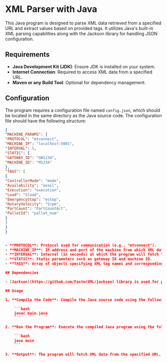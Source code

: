 # XML Parser with Java

This Java program is designed to parse XML data retrieved from a specified URL and extract values based on provided tags. It utilizes Java's built-in XML parsing capabilities along with the Jackson library for handling JSON configuration.

## Requirements

- **Java Development Kit (JDK)**: Ensure JDK is installed on your system.
- **Internet Connection**: Required to access XML data from a specified URL.
- **Maven or any Build Tool**: Optional for dependency management.

## Configuration
The program requires a configuration file named `config.json`, which should be located in the same directory as the Java source code. The configuration file should have the following structure:
```json
{
"MACHINE_PARAMS": {
"PROTOCOL": "mtconnect",
"MACHINE_IP": "localhost:5001",
"INTERVAL": 5,
"STATIC": {
"GATEWAY_ID": "GW1234",
"MACHINE_ID": "M1234"
},
"TAGS": [
{
"ControllerMode": "mode",
"Availability": "avail",
"Execution": "execution",
"Load": "Sload",
"EmergencyStop": "estop",
"RotaryVelocity": "Srpm",
"PartCount": "PartCountAct",
"PalletId": "pallet_num"
}
]
}
}


- **PROTOCOL**: Protocol used for communication (e.g., "mtconnect").
- **MACHINE_IP**: IP address and port of the machine from which XML data is to be fetched.
- **INTERVAL**: Interval (in seconds) at which the program will fetch the XML data.
- **STATIC**: Static parameters such as gateway ID and machine ID.
- **TAGS**: Array of objects specifying XML tag names and corresponding aliases.

## Dependencies

- [Jackson](https://github.com/FasterXML/jackson) library is used for parsing JSON configuration files.

## Usage

1. **Compile the Code**: Compile the Java source code using the following command:

    ```bash
    javac main.java
    ```

2. **Run the Program**: Execute the compiled Java program using the following command:

    ```bash
    java main
    ```

3. **Output**: The program will fetch XML data from the specified URL, parse it, and print the values of sp
